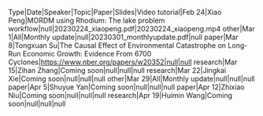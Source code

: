 Type|Date|Speaker|Topic|Paper|Slides|Video
tutorial|Feb 24|Xiao Peng|MORDM using Rhodium: The lake problem workflow|null|20230224_xiaopeng.pdf|20230224_xiaopeng.mp4
other|Mar 1|All|Monthly update|null|20230301_monthlyupdate.pdf|null
paper|Mar 8|Tongxuan Su|The Causal Effect of Environmental Catastrophe on Long-Run Economic Growth: Evidence From 6700 Cyclones|https://www.nber.org/papers/w20352|null|null
research|Mar 15|Zihan Zhang|Coming soon|null|null|null
research|Mar 22|Jingkai Xie|Coming soon|null|null|null
other|Mar 29|All|Monthly update|null|null|null
paper|Apr 5|Shuyue Yan|Coming soon|null|null|null
paper|Apr 12|Zhixiao Niu|Coming soon|null|null|null
research|Apr 19|Huimin Wang|Coming soon|null|null|null

